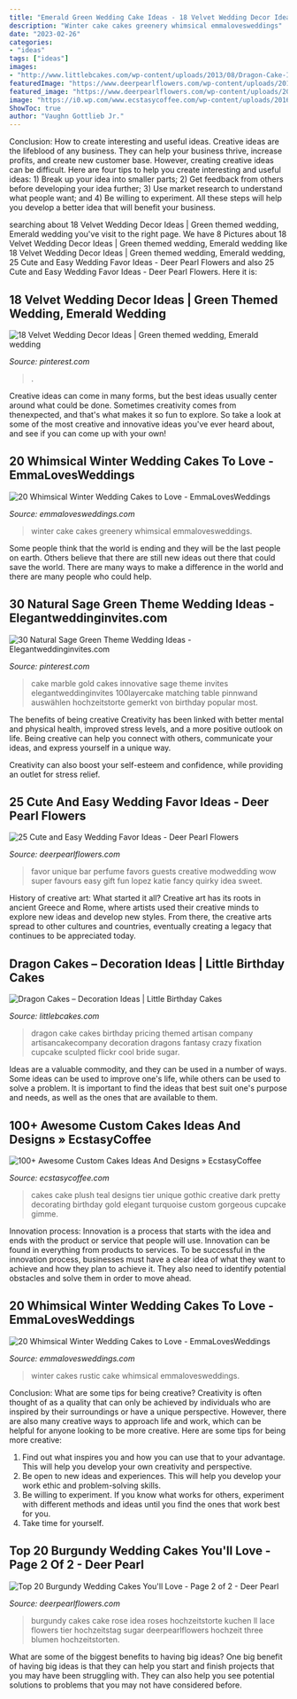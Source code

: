 ```yaml
---
title: "Emerald Green Wedding Cake Ideas - 18 Velvet Wedding Decor Ideas"
description: "Winter cake cakes greenery whimsical emmalovesweddings"
date: "2023-02-26"
categories:
- "ideas"
tags: ["ideas"]
images:
- "http://www.littlebcakes.com/wp-content/uploads/2013/08/Dragon-Cake-Ideas-768x1024.jpg"
featuredImage: "https://www.deerpearlflowers.com/wp-content/uploads/2015/05/perfume-bar-wedding-favor-.jpg"
featured_image: "https://www.deerpearlflowers.com/wp-content/uploads/2017/12/Burgundy-wedding-cake-idea-13.jpg"
image: "https://i0.wp.com/www.ecstasycoffee.com/wp-content/uploads/2016/11/custome-caked-77.jpg?resize=424%2C640"
ShowToc: true
author: "Vaughn Gottlieb Jr."
---
```



Conclusion: How to create interesting and useful ideas.
Creative ideas are the lifeblood of any business. They can help your business thrive, increase profits, and create new customer base. However, creating creative ideas can be difficult. Here are four tips to help you create interesting and useful ideas: 1) Break up your idea into smaller parts; 2) Get feedback from others before developing your idea further; 3) Use market research to understand what people want; and 4) Be willing to experiment. All these steps will help you develop a better idea that will benefit your business.

	

		
searching about 18 Velvet Wedding Decor Ideas | Green themed wedding, Emerald wedding you've visit to the right page. We have 8 Pictures about 18 Velvet Wedding Decor Ideas | Green themed wedding, Emerald wedding like 18 Velvet Wedding Decor Ideas | Green themed wedding, Emerald wedding, 25 Cute and Easy Wedding Favor Ideas - Deer Pearl Flowers and also 25 Cute and Easy Wedding Favor Ideas - Deer Pearl Flowers. Here it is:
		
    
## 18 Velvet Wedding Decor Ideas | Green Themed Wedding, Emerald Wedding

<img loading=lazy src="https://i.pinimg.com/736x/8a/f9/50/8af950a6245b128eef7f9edf05738c00.jpg" onerror="this.onerror=null;this.src='https://tse2.mm.bing.net/th?id=OIP.iBr-2nzeO6uOUjyqtEhmdgHaK8&amp;pid=15.1';" alt="18 Velvet Wedding Decor Ideas | Green themed wedding, Emerald wedding">

_Source: pinterest.com_

>. 

	

Creative ideas can come in many forms, but the best ideas usually center around what could be done. Sometimes creativity comes from thenexpected, and that's what makes it so fun to explore. So take a look at some of the most creative and innovative ideas you've ever heard about, and see if you can come up with your own!

    
## 20 Whimsical Winter Wedding Cakes To Love - EmmaLovesWeddings

<img loading=lazy src="http://emmalovesweddings.com/wp-content/uploads/2018/10/white-and-greenery-winter-wedding-cake.jpg" onerror="this.onerror=null;this.src='https://tse3.mm.bing.net/th?id=OIP.xshER5RqAqdkpuD1-UCzqwHaKH&amp;pid=15.1';" alt="20 Whimsical Winter Wedding Cakes to Love - EmmaLovesWeddings">

_Source: emmalovesweddings.com_

>winter cake cakes greenery whimsical emmalovesweddings. 

	

Some people think that the world is ending and they will be the last people on earth. Others believe that there are still new ideas out there that could save the world. There are many ways to make a difference in the world and there are many people who could help.

    
## 30 Natural Sage Green Theme Wedding Ideas - Elegantweddinginvites.com

<img loading=lazy src="https://i.pinimg.com/736x/d2/94/23/d294234befb3f1463f2d7049b558efcc.jpg" onerror="this.onerror=null;this.src='https://tse3.mm.bing.net/th?id=OIP.Hgpl7-ppdDfvYki1kQknTgHaLH&amp;pid=15.1';" alt="30 Natural Sage Green Theme Wedding Ideas - Elegantweddinginvites.com">

_Source: pinterest.com_

>cake marble gold cakes innovative sage theme invites elegantweddinginvites 100layercake matching table pinnwand auswählen hochzeitstorte gemerkt von birthday popular most. 

	

The benefits of being creative
Creativity has been linked with better mental and physical health, improved stress levels, and a more positive outlook on life.
Being creative can help you connect with others, communicate your ideas, and express yourself in a unique way.

Creativity can also boost your self-esteem and confidence, while providing an outlet for stress relief.

    
## 25 Cute And Easy Wedding Favor Ideas - Deer Pearl Flowers

<img loading=lazy src="https://www.deerpearlflowers.com/wp-content/uploads/2015/05/perfume-bar-wedding-favor-.jpg" onerror="this.onerror=null;this.src='https://tse3.mm.bing.net/th?id=OIP.Zd9MEUm5_KXavIeneYMYrAHaLI&amp;pid=15.1';" alt="25 Cute and Easy Wedding Favor Ideas - Deer Pearl Flowers">

_Source: deerpearlflowers.com_

>favor unique bar perfume favors guests creative modwedding wow super favours easy gift fun lopez katie fancy quirky idea sweet. 

	

History of creative art: What started it all?
Creative art has its roots in ancient Greece and Rome, where artists used their creative minds to explore new ideas and develop new styles. From there, the creative arts spread to other cultures and countries, eventually creating a legacy that continues to be appreciated today.

    
## Dragon Cakes – Decoration Ideas | Little Birthday Cakes

<img loading=lazy src="http://www.littlebcakes.com/wp-content/uploads/2013/08/Dragon-Cake-Ideas-768x1024.jpg" onerror="this.onerror=null;this.src='https://tse3.mm.bing.net/th?id=OIP.6EzWnMsvQmK5Ole4vHvxHAHaJ4&amp;pid=15.1';" alt="Dragon Cakes – Decoration Ideas | Little Birthday Cakes">

_Source: littlebcakes.com_

>dragon cake cakes birthday pricing themed artisan company artisancakecompany decoration dragons fantasy crazy fixation cupcake sculpted flickr cool bride sugar. 

	

Ideas are a valuable commodity, and they can be used in a number of ways. Some ideas can be used to improve one's life, while others can be used to solve a problem. It is important to find the ideas that best suit one's purpose and needs, as well as the ones that are available to them.

    
## 100+ Awesome Custom Cakes Ideas And Designs » EcstasyCoffee

<img loading=lazy src="https://i0.wp.com/www.ecstasycoffee.com/wp-content/uploads/2016/11/custome-caked-77.jpg?resize=424%2C640" onerror="this.onerror=null;this.src='https://tse1.mm.bing.net/th?id=OIP.z2L5bcUCButr9kDjPyceEAAAAA&amp;pid=15.1';" alt="100+ Awesome Custom Cakes Ideas And Designs » EcstasyCoffee">

_Source: ecstasycoffee.com_

>cakes cake plush teal designs tier unique gothic creative dark pretty decorating birthday gold elegant turquoise custom gorgeous cupcake gimme. 

	

Innovation process:
Innovation is a process that starts with the idea and ends with the product or service that people will use. Innovation can be found in everything from products to services. To be successful in the innovation process, businesses must have a clear idea of what they want to achieve and how they plan to achieve it. They also need to identify potential obstacles and solve them in order to move ahead.

    
## 20 Whimsical Winter Wedding Cakes To Love - EmmaLovesWeddings

<img loading=lazy src="http://emmalovesweddings.com/wp-content/uploads/2018/10/rustic-chic-winter-wedding-cake.jpg" onerror="this.onerror=null;this.src='https://tse3.mm.bing.net/th?id=OIP.QZDeTALxnCIT1v8gI_AA-wHaKP&amp;pid=15.1';" alt="20 Whimsical Winter Wedding Cakes to Love - EmmaLovesWeddings">

_Source: emmalovesweddings.com_

>winter cakes rustic cake whimsical emmalovesweddings. 

	

Conclusion: What are some tips for being creative?
Creativity is often thought of as a quality that can only be achieved by individuals who are inspired by their surroundings or have a unique perspective. However, there are also many creative ways to approach life and work, which can be helpful for anyone looking to be more creative. Here are some tips for being more creative: 
1) Find out what inspires you and how you can use that to your advantage. This will help you develop your own creativity and perspective. 
2) Be open to new ideas and experiences. This will help you develop your work ethic and problem-solving skills. 
3) Be willing to experiment. If you know what works for others, experiment with different methods and ideas until you find the ones that work best for you. 
4) Take time for yourself.

    
## Top 20 Burgundy Wedding Cakes You&#039;ll Love - Page 2 Of 2 - Deer Pearl

<img loading=lazy src="https://www.deerpearlflowers.com/wp-content/uploads/2017/12/Burgundy-wedding-cake-idea-13.jpg" onerror="this.onerror=null;this.src='https://tse4.mm.bing.net/th?id=OIP.4zY8mTL4Dz9iLs2iBOs1gAHaLv&amp;pid=15.1';" alt="Top 20 Burgundy Wedding Cakes You&#039;ll Love - Page 2 of 2 - Deer Pearl">

_Source: deerpearlflowers.com_

>burgundy cakes cake rose idea roses hochzeitstorte kuchen ll lace flowers tier hochzeitstag sugar deerpearlflowers hochzeit three blumen hochzeitstorten. 

	

What are some of the biggest benefits to having big ideas?
One big benefit of having big ideas is that they can help you start and finish projects that you may have been struggling with. They can also help you see potential solutions to problems that you may not have considered before.

